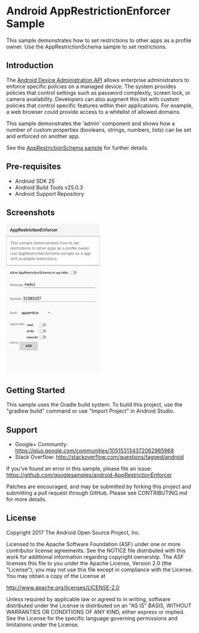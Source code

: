 
Android AppRestrictionEnforcer Sample
===================================

This sample demonstrates how to set restrictions to other apps as a profile owner.
            Use the AppRestrictionSchema sample to set restrictions.

Introduction
------------

The [Android Device Administration API][1] allows enterprise administrators to
enforce specific policies on a managed device. The system provides policies
that control settings such as password complexity, screen lock, or camera
availability. Developers can also augment this list with custom policies
that control specific features within their applications. For example,
a web browser could provide access to a whitelist of allowed domains.

This sample demonstrates the 'admin' component and shows how a number of
custom properties (booleans, strings, numbers, lists) can be set and
enforced on another app.

See the [AppRestrictionSchema sample][2] for further details.

[1]: http://developer.android.com/guide/topics/admin/device-admin.html
[2]: https://github.com/googlesamples/android-AppRestrictionSchema

Pre-requisites
--------------

- Android SDK 25
- Android Build Tools v25.0.3
- Android Support Repository

Screenshots
-------------

<img src="screenshots/main.png" height="400" alt="Screenshot"/> 

Getting Started
---------------

This sample uses the Gradle build system. To build this project, use the
"gradlew build" command or use "Import Project" in Android Studio.

Support
-------

- Google+ Community: https://plus.google.com/communities/105153134372062985968
- Stack Overflow: http://stackoverflow.com/questions/tagged/android

If you've found an error in this sample, please file an issue:
https://github.com/googlesamples/android-AppRestrictionEnforcer

Patches are encouraged, and may be submitted by forking this project and
submitting a pull request through GitHub. Please see CONTRIBUTING.md for more details.

License
-------

Copyright 2017 The Android Open Source Project, Inc.

Licensed to the Apache Software Foundation (ASF) under one or more contributor
license agreements.  See the NOTICE file distributed with this work for
additional information regarding copyright ownership.  The ASF licenses this
file to you under the Apache License, Version 2.0 (the "License"); you may not
use this file except in compliance with the License.  You may obtain a copy of
the License at

http://www.apache.org/licenses/LICENSE-2.0

Unless required by applicable law or agreed to in writing, software
distributed under the License is distributed on an "AS IS" BASIS, WITHOUT
WARRANTIES OR CONDITIONS OF ANY KIND, either express or implied.  See the
License for the specific language governing permissions and limitations under
the License.
